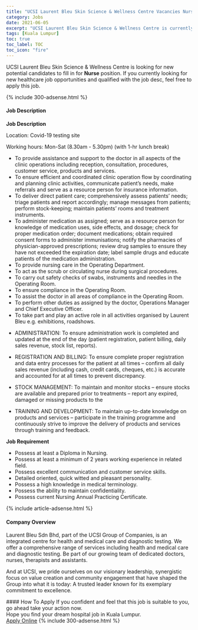 ```yaml
---
title: "UCSI Laurent Bleu Skin Science & Wellness Centre Vacancies Nurse" 
category: Jobs 
date: 2021-06-05 
excerpt: "UCSI Laurent Bleu Skin Science & Wellness Centre is currently looking for suitable person to fill in the Nurse which positioned at Kuala Lumpur" 
tags: [Kuala Lumpur] 
toc: true 
toc_label: TOC 
toc_icon: "fire" 
--- 
```


<p>UCSI Laurent Bleu Skin Science & Wellness Centre is looking for new potential candidates to fill in for <b>Nurse</b> position. If you currently looking for new healthcare job opportunities and qualified with the job desc, feel free to apply this job.
</p>{% include 300-adsense.html %} 
<div><div><h4>Job Description</h4></div><div><div><span><div><p><strong>Job Description</strong></p><p>Location: Covid-19 testing site</p><p>Working hours: Mon-Sat (8.30am - 5.30pm) (with 1-hr lunch break)</p><ul><li>To provide assistance and support to the doctor in all aspects of the clinic operations including reception, consultation, procedures, customer service, products and services.</li><li>To ensure efficient and coordinated clinic operation flow by coordinating and planning clinic activities, communicate patient&#8217;s needs, make referrals and serve as a resource person for insurance information.</li><li>To deliver direct patient care; comprehensively assess patients&#8217; needs; triage patients and report accordingly; manage messages from patients; perform stock-keeping; maintain patients&#8217; rooms and treatment instruments.</li><li>To administer medication as assigned; serve as a resource person for knowledge of medication uses, side effects, and dosage; check for proper medication order; document medications; obtain required consent forms to administer immunisations; notify the pharmacies of physician-approved prescriptions; review drug samples to ensure they have not exceeded the expiration date; label sample drugs and educate patients of the medication administration.</li><li>To provide nursing care in the Operating Department.</li><li>To act as the scrub or circulating nurse during surgical procedures.</li><li>To carry out safety checks of swabs, instruments and needles in the Operating Room.</li><li>To ensure compliance in the Operating Room.</li><li>To assist the doctor in all areas of compliance in the Operating Room.</li><li>To perform other duties as assigned by the doctor, Operations Manager and Chief Executive Officer.</li><li>To take part and play an active role in all activities organised by Laurent Bleu e.g. exhibitions, roadshows.</li></ul><ul><li>ADMINISTRATION: To ensure administration work is completed and updated at the end of the day (patient registration, patient billing, daily sales revenue, stock list, reports).</li></ul><ul><li>REGISTRATION AND BILLING: To ensure complete proper registration and data entry processes for the patient at all times &#8211; confirm all daily sales revenue (including cash, credit cards, cheques, etc.) is accurate and accounted for at all times to prevent discrepancy.</li></ul><ul><li>STOCK MANAGEMENT: To maintain and monitor stocks &#8211; ensure stocks are available and prepared prior to treatments &#8211; report any expired, damaged or missing products to the</li></ul><ul><li>TRAINING AND DEVELOPMENT: To maintain up-to-date knowledge on products and services &#8211; participate in the training programme and continuously strive to improve the delivery of products and services through training and feedback.</li></ul><p><strong><span>&#65279;</span>Job Requirement</strong></p><ul><li>Possess at least a Diploma in Nursing.</li><li>Possess at least a minimum of 2 years working experience in related field.</li><li>Possess excellent communication and customer service skills.</li><li>Detailed oriented, quick witted and pleasant personality.</li><li>Possess a high knowledge in medical terminology.</li><li>Possess the ability to maintain confidentiality.</li><li>Possess current Nursing Annual Practicing Certificate.</li></ul></div></span></div></div></div> 
{% include article-adsense.html %} 
<div><div><h4>Company Overview</h4></div><div><div><span><div><p>Laurent Bleu Sdn Bhd, part of the UCSI Group of Companies, is an integrated centre for health and medical care and diagnostic testing. We offer a comprehensive range of services including health and medical care and diagnostic testing. Be part of our growing team of dedicated doctors, nurses, therapists and assistants.</p><p>And at UCSI, we pride ourselves on our visionary leadership, synergistic focus on value creation and community engagement that have shaped the Group into what it is today: A trusted leader known for its exemplary commitment to excellence.</p></div></span></div></div></div> 
#### How To Apply 
If you confident and feel that this job is suitable to you, go ahead take your action now. <br/> 
Hope you find your dream hospital job in Kuala Lumpur. <br/> 
<a href="https://www.jobstreet.com.my/en/job/nurse-4559620?jobId=jobstreet-my-job-4559620" class="btn btn--warning" target="_blank" rel="nofollow noopenner">Apply Online</a> 
{% include 300-adsense.html %} 